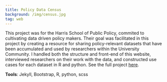 ```yaml
---
title: Policy Data Census 
background: /img/census.jpg
tag: web
---
```

This project was for the Harris School of Public Policy, commited to cultivating data driven policy makers. Their goal was facilitated in this project by creating a resource for sharing policy-relevant datasets that have been accumulated and used by researchers within the University Community. I handled both the structure and front-end of this website, interviewed researchers on their work with the data, and constructed use cases for each dataset in R and python. See the full project [here](/DataCensus/).

**Tools**: Jekyll, Bootstrap, R, python, scss 
